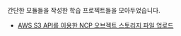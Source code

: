 
간단한 모듈들을 작성한 학습 프로젝트들을 모아두었습니다.


* [AWS S3 API를 이용한 NCP 오브젝트 스토리지 파일 업로드](https://github.com/ssibongee/spring-framework-examples/tree/master/file-upload-with-s3)
